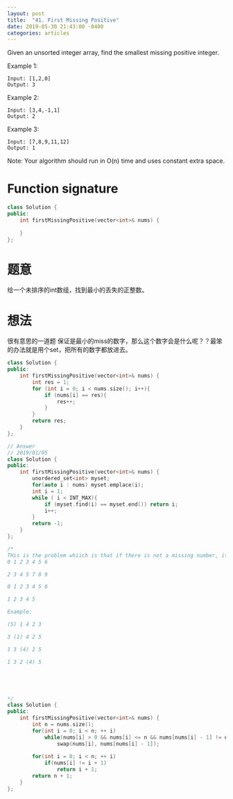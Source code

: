 ```yaml
---
layout: post
title:  "41. First Missing Positive"
date: 2019-05-30 21:43:00 -0400
categories: articles
---
```

Given an unsorted integer array, find the smallest missing positive integer.

Example 1:
```
Input: [1,2,0]
Output: 3
```
Example 2:
```
Input: [3,4,-1,1]
Output: 2
```
Example 3:
```
Input: [7,8,9,11,12]
Output: 1
```
Note:
Your algorithm should run in O(n) time and uses constant extra space.
# Function signature
```c++
class Solution {
public:
    int firstMissingPositive(vector<int>& nums) {
        
    }
};
```
# 题意
给一个未排序的int数组，找到最小的丢失的正整数。
# 想法
很有意思的一道题
保证是最小的miss的数字，那么这个数字会是什么呢？？最笨的办法就是用个set，把所有的数字都放进去。
```c++
class Solution {
public:
    int firstMissingPositive(vector<int>& nums) {
    	int res = 1;
    	for (int i = 0; i < nums.size(); i++){
    		if (nums[i] == res){
    			res++;
    		}
    	}
        return res;
    }
};
```
```c++
// Answer
// 2019/01/05
class Solution {
public:
    int firstMissingPositive(vector<int>& nums) {
        unordered_set<int> myset;
        for(auto i : nums) myset.emplace(i);
        int i = 1;
        while ( i < INT_MAX){
            if (myset.find(i) == myset.end()) return i;
            i++;
        }
        return -1;
    }
};
```
```c++
/*
THis is the problem whiich is that if there is not a missing number, it must be 
0 1 2 3 4 5 6

2 3 4 5 7 8 9

0 1 2 3 4 5 6

1 2 3 4 5

Example:

(5) 1 4 2 3

3 (1) 4 2 5

1 3 (4) 2 5

1 3 2 (4) 5





*/
class Solution {
public:
    int firstMissingPositive(vector<int>& nums) {
        int n = nums.size();
        for(int i = 0; i < n; ++ i)
            while(nums[i] > 0 && nums[i] <= n && nums[nums[i] - 1] != nums[i]) // nums[i] <= n which means that it still in the scope of the array.
                swap(nums[i], nums[nums[i] - 1]);
        
        for(int i = 0; i < n; ++ i)
            if(nums[i] != i + 1)
                return i + 1;
        return n + 1;
    }
};
```